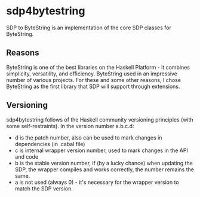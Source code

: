 # sdp4bytestring

SDP to ByteString is an implementation of the core SDP classes for ByteString.

## Reasons

ByteString is one of the best libraries on the Haskell Platform - it combines
simplicity, versatility, and efficiency. ByteString used in an impressive number
of various projects. For these and some other reasons, I chose ByteString as the
first library that SDP will support through extensions.

## Versioning

sdp4bytestring follows of the Haskell community versioning principles (with some
self-restraints). In the version number a.b.c.d:
* d is the patch number, also can be used to mark changes in dependencies
(in .cabal file)
* c is internal wrapper version number, used to mark changes in the API and code
* b is the stable version number, if (by a lucky chance) when updating the SDP,
the wrapper compiles and works correctly, the number remains the same.
* a is not used (always 0) - it's necessary for the wrapper version to match the
SDP version.


